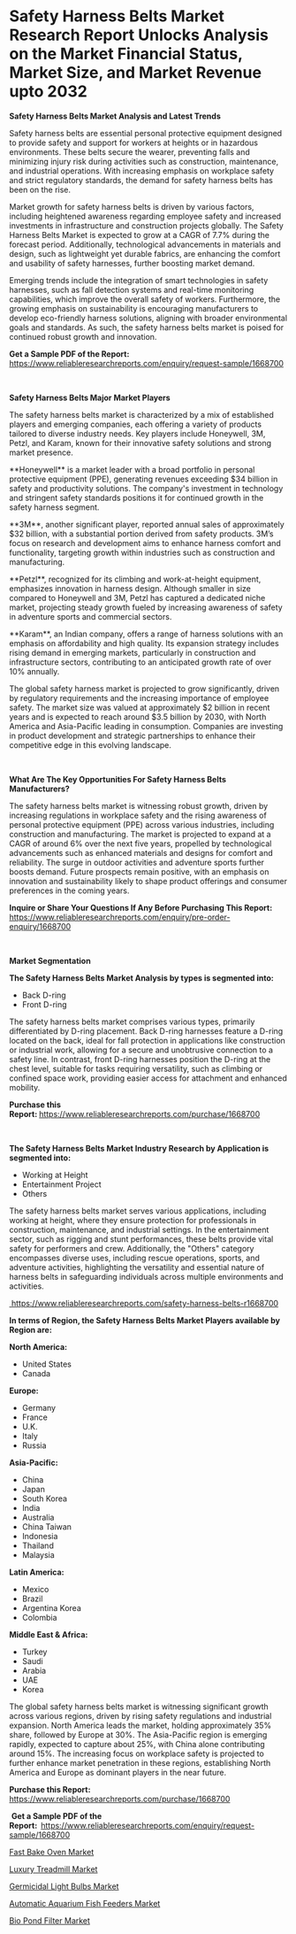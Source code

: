 <p><h1>Safety Harness Belts Market Research Report Unlocks Analysis on the Market Financial Status, Market Size, and Market Revenue upto 2032</h1></p><p><strong>Safety Harness Belts Market Analysis and Latest Trends</strong></p>
<p><p>Safety harness belts are essential personal protective equipment designed to provide safety and support for workers at heights or in hazardous environments. These belts secure the wearer, preventing falls and minimizing injury risk during activities such as construction, maintenance, and industrial operations. With increasing emphasis on workplace safety and strict regulatory standards, the demand for safety harness belts has been on the rise.</p><p>Market growth for safety harness belts is driven by various factors, including heightened awareness regarding employee safety and increased investments in infrastructure and construction projects globally. The Safety Harness Belts Market is expected to grow at a CAGR of 7.7% during the forecast period. Additionally, technological advancements in materials and design, such as lightweight yet durable fabrics, are enhancing the comfort and usability of safety harnesses, further boosting market demand.</p><p>Emerging trends include the integration of smart technologies in safety harnesses, such as fall detection systems and real-time monitoring capabilities, which improve the overall safety of workers. Furthermore, the growing emphasis on sustainability is encouraging manufacturers to develop eco-friendly harness solutions, aligning with broader environmental goals and standards. As such, the safety harness belts market is poised for continued robust growth and innovation.</p></p>
<p><strong>Get a Sample PDF of the Report:&nbsp;</strong> <a href="https://www.reliableresearchreports.com/enquiry/request-sample/1668700?utm_campaign=40&utm_medium=2&utm_source=Github&utm_content=ia&utm_term=07022025&utm_id=safety-harness-belts">https://www.reliableresearchreports.com/enquiry/request-sample/1668700</a></p>
<p>&nbsp;</p>
<p><strong>Safety Harness Belts Major Market Players</strong></p>
<p><p>The safety harness belts market is characterized by a mix of established players and emerging companies, each offering a variety of products tailored to diverse industry needs. Key players include Honeywell, 3M, Petzl, and Karam, known for their innovative safety solutions and strong market presence.</p><p>**Honeywell** is a market leader with a broad portfolio in personal protective equipment (PPE), generating revenues exceeding $34 billion in safety and productivity solutions. The company's investment in technology and stringent safety standards positions it for continued growth in the safety harness segment.</p><p>**3M**, another significant player, reported annual sales of approximately $32 billion, with a substantial portion derived from safety products. 3M’s focus on research and development aims to enhance harness comfort and functionality, targeting growth within industries such as construction and manufacturing.</p><p>**Petzl**, recognized for its climbing and work-at-height equipment, emphasizes innovation in harness design. Although smaller in size compared to Honeywell and 3M, Petzl has captured a dedicated niche market, projecting steady growth fueled by increasing awareness of safety in adventure sports and commercial sectors.</p><p>**Karam**, an Indian company, offers a range of harness solutions with an emphasis on affordability and high quality. Its expansion strategy includes rising demand in emerging markets, particularly in construction and infrastructure sectors, contributing to an anticipated growth rate of over 10% annually.</p><p>The global safety harness market is projected to grow significantly, driven by regulatory requirements and the increasing importance of employee safety. The market size was valued at approximately $2 billion in recent years and is expected to reach around $3.5 billion by 2030, with North America and Asia-Pacific leading in consumption. Companies are investing in product development and strategic partnerships to enhance their competitive edge in this evolving landscape.</p></p>
<p>&nbsp;</p>
<p><strong>What Are The Key Opportunities For Safety Harness Belts Manufacturers?</strong></p>
<p><p>The safety harness belts market is witnessing robust growth, driven by increasing regulations in workplace safety and the rising awareness of personal protective equipment (PPE) across various industries, including construction and manufacturing. The market is projected to expand at a CAGR of around 6% over the next five years, propelled by technological advancements such as enhanced materials and designs for comfort and reliability. The surge in outdoor activities and adventure sports further boosts demand. Future prospects remain positive, with an emphasis on innovation and sustainability likely to shape product offerings and consumer preferences in the coming years.</p></p>
<p><strong>Inquire or Share Your Questions If Any Before Purchasing This Report:</strong> <a href="https://www.reliableresearchreports.com/enquiry/pre-order-enquiry/1668700?utm_campaign=40&utm_medium=2&utm_source=Github&utm_content=ia&utm_term=07022025&utm_id=safety-harness-belts">https://www.reliableresearchreports.com/enquiry/pre-order-enquiry/1668700</a></p>
<p>&nbsp;</p>
<p><strong>Market Segmentation</strong></p>
<p><strong>The Safety Harness Belts Market Analysis by types is segmented into:</strong></p>
<p><ul><li>Back D-ring</li><li>Front D-ring</li></ul></p>
<p><p>The safety harness belts market comprises various types, primarily differentiated by D-ring placement. Back D-ring harnesses feature a D-ring located on the back, ideal for fall protection in applications like construction or industrial work, allowing for a secure and unobtrusive connection to a safety line. In contrast, front D-ring harnesses position the D-ring at the chest level, suitable for tasks requiring versatility, such as climbing or confined space work, providing easier access for attachment and enhanced mobility.</p></p>
<p><strong>Purchase this Report:&nbsp;</strong><a href="https://www.reliableresearchreports.com/purchase/1668700?utm_campaign=40&utm_medium=2&utm_source=Github&utm_content=ia&utm_term=07022025&utm_id=safety-harness-belts">https://www.reliableresearchreports.com/purchase/1668700</a></p>
<p>&nbsp;</p>
<p><strong>The Safety Harness Belts Market Industry Research by Application is segmented into:</strong></p>
<p><ul><li>Working at Height</li><li>Entertainment Project</li><li>Others</li></ul></p>
<p><p>The safety harness belts market serves various applications, including working at height, where they ensure protection for professionals in construction, maintenance, and industrial settings. In the entertainment sector, such as rigging and stunt performances, these belts provide vital safety for performers and crew. Additionally, the "Others" category encompasses diverse uses, including rescue operations, sports, and adventure activities, highlighting the versatility and essential nature of harness belts in safeguarding individuals across multiple environments and activities.</p></p>
<p><a href="https://www.reliableresearchreports.com/safety-harness-belts-r1668700?utm_campaign=40&utm_medium=2&utm_source=Github&utm_content=ia&utm_term=07022025&utm_id=safety-harness-belts">&nbsp;https://www.reliableresearchreports.com/safety-harness-belts-r1668700</a></p>
<p><strong>In terms of Region, the Safety Harness Belts Market Players available by Region are:</strong></p>
<p>
    <p> <strong> North America: </strong>
        <ul>
            <li>United States</li>
            <li>Canada</li>
        </ul>
        </p> 
    <p> <strong> Europe: </strong>
        <ul>
            <li>Germany</li>
            <li>France</li>
            <li>U.K.</li>
            <li>Italy</li>
            <li>Russia</li>
        </ul>
        </p> 
    <p> <strong> Asia-Pacific: </strong>
        <ul>
            <li>China</li>
            <li>Japan</li>
            <li>South Korea</li>
            <li>India</li>
            <li>Australia</li>
            <li>China Taiwan</li>
            <li>Indonesia</li>
            <li>Thailand</li>
            <li>Malaysia</li>
        </ul>
        </p> 
    <p> <strong> Latin America: </strong>
        <ul>
            <li>Mexico</li>
            <li>Brazil</li>
            <li>Argentina Korea</li>
            <li>Colombia</li>
        </ul>
        </p> 
    <p> <strong> Middle East & Africa: </strong>
        <ul>
            <li>Turkey</li>
            <li>Saudi</li>
            <li>Arabia</li>
            <li>UAE</li>
            <li>Korea</li>
        </ul>
    </p>
    </p>
<p><p>The global safety harness belts market is witnessing significant growth across various regions, driven by rising safety regulations and industrial expansion. North America leads the market, holding approximately 35% share, followed by Europe at 30%. The Asia-Pacific region is emerging rapidly, expected to capture about 25%, with China alone contributing around 15%. The increasing focus on workplace safety is projected to further enhance market penetration in these regions, establishing North America and Europe as dominant players in the near future.</p></p>
<p><strong>Purchase this Report: </strong><a href="https://www.reliableresearchreports.com/purchase/1668700?utm_campaign=40&utm_medium=2&utm_source=Github&utm_content=ia&utm_term=07022025&utm_id=safety-harness-belts">https://www.reliableresearchreports.com/purchase/1668700</a></p>
<p>&nbsp;<strong>Get a Sample PDF of the Report:&nbsp;&nbsp;</strong><a href="https://www.reliableresearchreports.com/enquiry/request-sample/1668700?utm_campaign=40&utm_medium=2&utm_source=Github&utm_content=ia&utm_term=07022025&utm_id=safety-harness-belts">https://www.reliableresearchreports.com/enquiry/request-sample/1668700</a></p>
<p><strong></strong></p>
<p><p><a href="https://github.com/giblydirani3/Market-Research-Report-List-1/blob/main/fast-bake-oven-market.md?utm_campaign=40&utm_medium=2&utm_source=Github&utm_content=ia&utm_term=07022025&utm_id=safety-harness-belts">Fast Bake Oven Market</a></p><p><a href="https://github.com/saroarmaicky/Market-Research-Report-List-1/blob/main/luxury-treadmill-market.md?utm_campaign=40&utm_medium=2&utm_source=Github&utm_content=ia&utm_term=07022025&utm_id=safety-harness-belts">Luxury Treadmill Market</a></p><p><a href="https://github.com/voigttyagi/Market-Research-Report-List-1/blob/main/germicidal-light-bulbs-market.md?utm_campaign=40&utm_medium=2&utm_source=Github&utm_content=ia&utm_term=07022025&utm_id=safety-harness-belts">Germicidal Light Bulbs Market</a></p><p><a href="https://github.com/saoutiguarro/Market-Research-Report-List-1/blob/main/automatic-aquarium-fish-feeders-market.md?utm_campaign=40&utm_medium=2&utm_source=Github&utm_content=ia&utm_term=07022025&utm_id=safety-harness-belts">Automatic Aquarium Fish Feeders Market</a></p><p><a href="https://github.com/jenithschijf/Market-Research-Report-List-1/blob/main/bio-pond-filter-market.md?utm_campaign=40&utm_medium=2&utm_source=Github&utm_content=ia&utm_term=07022025&utm_id=safety-harness-belts">Bio Pond Filter Market</a></p></p>
